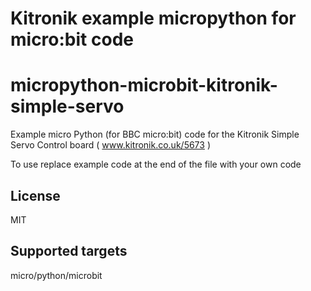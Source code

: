 # Kitronik example micropython for micro:bit code
# micropython-microbit-kitronik-simple-servo
Example micro Python (for BBC micro:bit) code for the Kitronik Simple Servo Control board ( www.kitronik.co.uk/5673 )

To use replace example code at the end of the file with your own code

## License

MIT

## Supported targets
micro/python/microbit